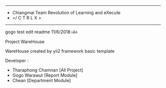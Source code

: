 ---------------------------------------------------- 
- Chiangmai Team Revolution of Learning and eXecute
- </ C T R L X >                                 
---------------------------------------------------- 

gogo test edit readme  11/6/2018 เด้อ



Project WareHouse

WareHouse created by yii2 framework basic template 

Developer :
- Tharaphong Chamnan [All Project]
- Gogo Warawut [Report Module]
- Chean [Department Module]
